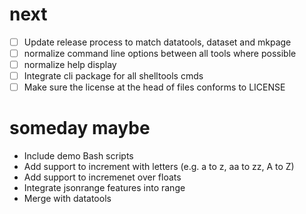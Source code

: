 
# next

+ [ ] Update release process to match datatools, dataset and mkpage
+ [ ] normalize command line options between all tools where possible
+ [ ] normalize help display
+ [ ] Integrate cli package for all shelltools cmds
+ [ ] Make sure the license at the head of files conforms to LICENSE

# someday maybe

+ Include demo Bash scripts
+ Add support to increment with letters (e.g. a to z, aa to zz, A to Z)
+ Add support to incremenet over floats
+ Integrate jsonrange features into range
+ Merge with datatools

